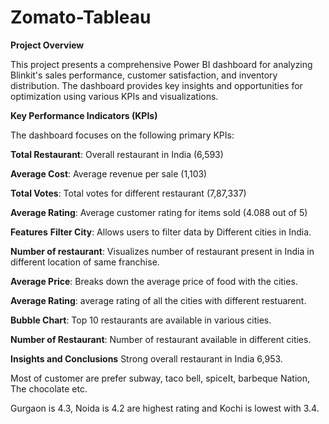 # Zomato-Tableau

****Project Overview****

This project presents a comprehensive Power BI dashboard for analyzing Blinkit's sales performance, customer satisfaction, and inventory distribution. The dashboard provides key insights and opportunities for optimization using various KPIs and visualizations.

****Key Performance Indicators (KPIs)****

The dashboard focuses on the following primary KPIs:

**Total Restaurant**: Overall restaurant in India (6,593)

**Average Cost**: Average revenue per sale (1,103)

**Total Votes**: Total votes for different restaurant (7,87,337)

**Average Rating**: Average customer rating for items sold (4.088 out of 5)

****Features****
**Filter City**: Allows users to filter data by Different cities in India.

**Number of restaurant**: Visualizes number of restaurant present in India in different location of same franchise.

**Average Price**: Breaks down the average price of food with the cities.

**Average Rating**: average rating of all the cities with different restuarent.

**Bubble Chart**: Top 10 restaurants are available in various cities.

**Number of Restaurant**: Number of restaurant available in different cities.

****Insights and Conclusions****
Strong overall restaurant in India 6,953.

Most of customer are prefer subway, taco bell, spiceIt, barbeque Nation, The chocolate etc.

Gurgaon is 4.3, Noida is 4.2 are highest rating and Kochi is lowest with 3.4. 
